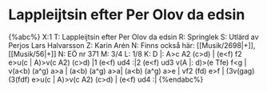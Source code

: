 # Lappleijtsin efter Per Olov da edsin

{%abc%}
X:1
T: Lappleijtsin efter Per Olov da edsin
R: Springlek
S: Utlärd av Perjos Lars Halvarsson
Z: Karin Arén
N: Finns också här: [[Musik/2698|+]], [[Musik/56|+]]
N: EÖ nr 371
M: 3/4
L: 1/8
K: D
|: A>c A2 (c>d) | (e<f) f2 e>u(c | A)>v(c A2) (c>d) |1 (e<f) ud4 :|2 (e<f) ud3 v(A |: 
d)>(e Tfe) f<g | v(a<b) (a^g) a>a | (a<b) (a^g) a>a| (a<b) (a^g) a>e |
vf2 (fd) e>f | (3v(gag) (3(fdf) e>u(c | A)>v(c A2) (c>d) | (e<f) ud4 :|
{%endabc%}




